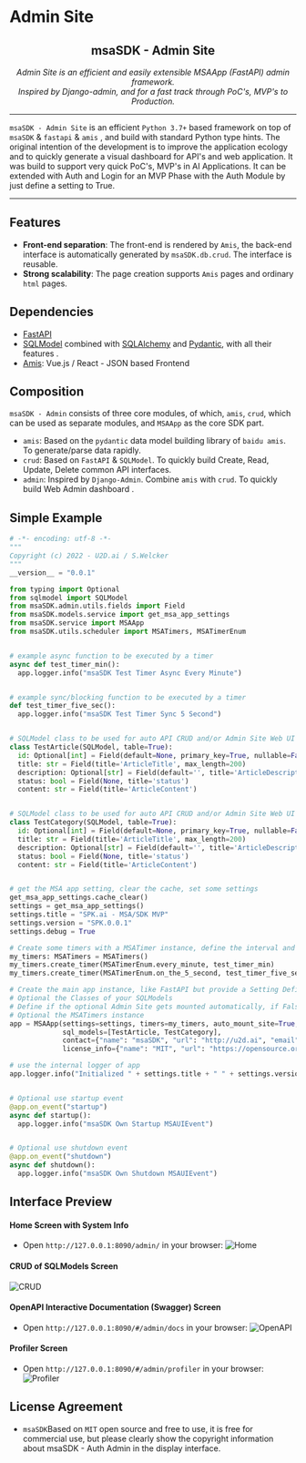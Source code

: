 # Admin Site

<h2 align="center">
  msaSDK - Admin Site
</h2>
<p align="center">
    <em>Admin Site is an efficient and easily extensible MSAApp (FastAPI) admin framework.</em><br/>
    <em>Inspired by Django-admin, and for a fast track through PoC's, MVP's to Production.</em>
</p>

---

`msaSDK - Admin Site` is an efficient `Python 3.7+` based framework on top of `msaSDK` & `fastapi` & `amis` , and
build with standard Python type hints. The original intention of the development is to improve the application ecology and
to quickly generate a visual dashboard for API's and web application. It was build to support very quick PoC's, MVP's 
in AI Applications. It can be extended with Auth and Login for an MVP Phase with the Auth Module by just define a setting to True. 

---

## Features
- **Front-end separation**: The front-end is rendered by `Amis`, the back-end interface is automatically generated
  by `msaSDK.db.crud`. The interface is reusable.
- **Strong scalability**: The page creation supports `Amis` pages and ordinary `html` pages. 


## Dependencies

- [FastAPI](https://fastapi.tiangolo.com/)
- [SQLModel](https://sqlmodel.tiangolo.com/)
  combined with  [SQLAlchemy](https://www.sqlalchemy.org/) and [Pydantic](https://pydantic-docs.helpmanual.io/), with all
  their features .
- [Amis](https://baidu.gitee.io/amis): Vue.js / React - JSON based Frontend

## Composition

`msaSDK - Admin` consists of three core modules, of which, `amis`, `crud`, which can be used as separate
modules, and `MSAApp` as the core SDK part.

- `amis`: Based on the `pydantic` data model building library of `baidu amis`. To generate/parse data rapidly.
- `crud`: Based on `FastAPI` & `SQLModel`. To quickly build Create, Read, Update, Delete common API interfaces.
- `admin`: Inspired by `Django-Admin`. Combine `amis` with `crud`. To quickly build Web Admin dashboard .

## Simple Example

```python
# -*- encoding: utf-8 -*-
"""
Copyright (c) 2022 - U2D.ai / S.Welcker
"""
__version__ = "0.0.1"

from typing import Optional
from sqlmodel import SQLModel
from msaSDK.admin.utils.fields import Field
from msaSDK.models.service import get_msa_app_settings
from msaSDK.service import MSAApp
from msaSDK.utils.scheduler import MSATimers, MSATimerEnum


# example async function to be executed by a timer
async def test_timer_min():
  app.logger.info("msaSDK Test Timer Async Every Minute")


# example sync/blocking function to be executed by a timer
def test_timer_five_sec():
  app.logger.info("msaSDK Test Timer Sync 5 Second")


# SQLModel class to be used for auto API CRUD and/or Admin Site Web UI
class TestArticle(SQLModel, table=True):
  id: Optional[int] = Field(default=None, primary_key=True, nullable=False)
  title: str = Field(title='ArticleTitle', max_length=200)
  description: Optional[str] = Field(default='', title='ArticleDescription', max_length=400)
  status: bool = Field(None, title='status')
  content: str = Field(title='ArticleContent')


# SQLModel class to be used for auto API CRUD and/or Admin Site Web UI
class TestCategory(SQLModel, table=True):
  id: Optional[int] = Field(default=None, primary_key=True, nullable=False)
  title: str = Field(title='ArticleTitle', max_length=200)
  description: Optional[str] = Field(default='', title='ArticleDescription', max_length=400)
  status: bool = Field(None, title='status')
  content: str = Field(title='ArticleContent')


# get the MSA app setting, clear the cache, set some settings
get_msa_app_settings.cache_clear()
settings = get_msa_app_settings()
settings.title = "SPK.ai - MSA/SDK MVP"
settings.version = "SPK.0.0.1"
settings.debug = True

# Create some timers with a MSATimer instance, define the interval and set the handler
my_timers: MSATimers = MSATimers()
my_timers.create_timer(MSATimerEnum.every_minute, test_timer_min)
my_timers.create_timer(MSATimerEnum.on_the_5_second, test_timer_five_sec)

# Create the main app instance, like FastAPI but provide a Setting Definition Instance
# Optional the Classes of your SQLModels
# Define if the optional Admin Site gets mounted automatically, if False you need to Mount in your own Startup MSAUIEvent Handler
# Optional the MSATimers instance
app = MSAApp(settings=settings, timers=my_timers, auto_mount_site=True,
             sql_models=[TestArticle, TestCategory],
             contact={"name": "msaSDK", "url": "http://u2d.ai", "email": "stefan@u2d.ai"},
             license_info={"name": "MIT", "url": "https://opensource.org/licenses/MIT", })

# use the internal logger of app
app.logger.info("Initialized " + settings.title + " " + settings.version)


# Optional use startup event
@app.on_event("startup")
async def startup():
  app.logger.info("msaSDK Own Startup MSAUIEvent")


# Optional use shutdown event
@app.on_event("shutdown")
async def shutdown():
  app.logger.info("msaSDK Own Shutdown MSAUIEvent")
```


## Interface Preview


#### Home Screen with System Info
- Open `http://127.0.0.1:8090/admin/` in your browser:
![Home](../images/msa_admin_home.png)

#### CRUD of SQLModels Screen
![CRUD](../images/msa_admin_crud.png)

#### OpenAPI Interactive Documentation (Swagger) Screen
- Open `http://127.0.0.1:8090/#/admin/docs` in your browser:
![OpenAPI](../images/msa_admin_openapi.png)

#### Profiler Screen
- Open `http://127.0.0.1:8090/#/admin/profiler` in your browser:
![Profiler](../images/msa_admin_profiler.png)

## License Agreement

- `msaSDK`Based on `MIT` open source and free to use, it is free for commercial use, but please clearly show the copyright information about msaSDK - Auth Admin in the display interface.


